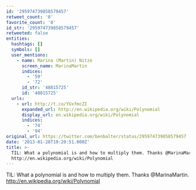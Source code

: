 ```yaml
---
id: '295974739858579457'
retweet_count: '0'
favorite_count: '0'
id_str: '295974739858579457'
retweeted: false
entities:
  hashtags: []
  symbols: []
  user_mentions:
    - name: Marina (Martin) Nitze
      screen_name: MarinaMartin
      indices:
        - '59'
        - '72'
      id_str: '48815725'
      id: '48815725'
  urls:
    - url: http://t.co/YUxfmcZI
      expanded_url: http://en.wikipedia.org/wiki/Polynomial
      display_url: en.wikipedia.org/wiki/Polynomial
      indices:
        - '74'
        - '94'
original_url: https://twitter.com/benbalter/status/295974739858579457
date: '2013-01-28T19:20:51.000Z'
title: >-
  TIL: What a polynomial is and how to multiply them. Thanks @MarinaMartin.
  http://en.wikipedia.org/wiki/Polynomial
---
```


TIL: What a polynomial is and how to multiply them. Thanks @MarinaMartin. http://en.wikipedia.org/wiki/Polynomial